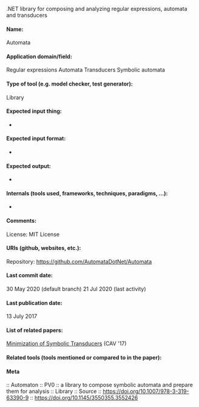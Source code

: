 .NET library for composing and analyzing regular expressions, automata and transducers

#### Name:
Automata

#### Application domain/field:
Regular expressions
Automata
Transducers
Symbolic automata

#### Type of tool (e.g. model checker, test generator):
Library

#### Expected input thing:
-

#### Expected input format:
-

#### Expected output:
-

#### Internals (tools used, frameworks, techniques, paradigms, ...):
-

#### Comments:
License: MIT License

#### URIs (github, websites, etc.):
Repository: https://github.com/AutomataDotNet/Automata

#### Last commit date:
30 May 2020 (default branch)
21 Jul 2020 (last activity)

#### Last publication date:
13 July 2017

#### List of related papers:
[Minimization of Symbolic Transducers](https://doi.org/10.1007/978-3-319-63390-9_10) (CAV '17)

#### Related tools (tools mentioned or compared to in the paper):

#### Meta
:: Automaton
:: PV0 :: a library to compose symbolic automata and prepare them for analysis
:: Library
:: Source :: https://doi.org/10.1007/978-3-319-63390-9 :: https://doi.org/10.1145/3550355.3552426
